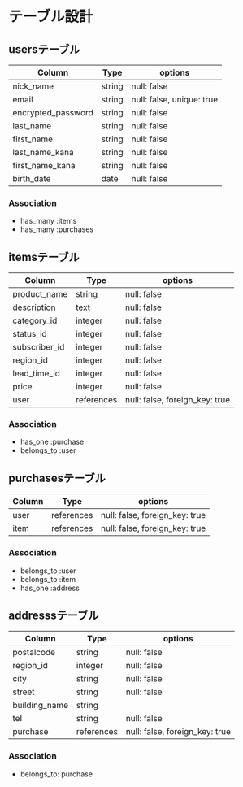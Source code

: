 # テーブル設計

## usersテーブル

| Column                | Type       | options                   |
| --------------------- | ---------- | ------------------------- |
| nick_name             | string     | null: false               |
| email                 | string     | null: false, unique: true |
| encrypted_password    | string     | null: false               |
| last_name             | string     | null: false               |
| first_name            | string     | null: false               |
| last_name_kana        | string     | null: false               |
| first_name_kana       | string     | null: false               |
| birth_date            | date       | null: false               |


### Association

- has_many :items
- has_many :purchases

## itemsテーブル

| Column        | Type       | options                        |
| ------------- | ---------- | ------------------------------ |
| product_name  | string     | null: false                    |
| description   | text       | null: false                    |
| category_id   | integer    | null: false                    |
| status_id     | integer    | null: false                    |
| subscriber_id | integer    | null: false                    |
| region_id     | integer    | null: false                    |
| lead_time_id  | integer    | null: false                    |
| price         | integer    | null: false                    |
| user          | references | null: false, foreign_key: true |

### Association

- has_one    :purchase
- belongs_to :user

## purchasesテーブル

| Column  | Type       | options                        |
| ------- | ---------- | ------------------------------ |
| user    | references | null: false, foreign_key: true |
| item    | references | null: false, foreign_key: true |

### Association

- belongs_to :user
- belongs_to :item
- has_one    :address

## addresssテーブル

| Column        | Type       | options                        |
| ------        | ---------- | ------------------------------ |
| postalcode    | string     | null: false                    |
| region_id     | integer    | null: false                    |
| city          | string     | null: false                    |
| street        | string     | null: false                    |
| building_name | string     |                                |
| tel           | string     | null: false                    |
| purchase      | references | null: false, foreign_key: true |

### Association

- belongs_to: purchase
